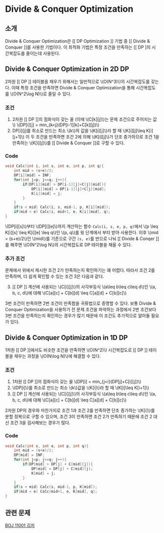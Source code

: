
# Divide & Conquer Optimization

## 소개
Divide & Conquer Optimization은 [[ DP Optimization ]] 기법 중 [[ Divide & Conquer ]]를 사용한 기법이다. 이 최적화 기법은 특정 조건을 만족하는 [[ DP ]의 시간복잡도를 줄이는데 사용된다.

## Divide & Conquer Optimization in 2D DP
2차원 [[ DP ]] 테이블을 채우기 위해서는 일반적으로 \\(O(N^3)\\)의 시간복잡도를 갖는다. 이때 특정 조건을 만족하면 Divide & Conquer Optimization을 통해 시간복잡도를 \\(O(N^2\log N)\\)로 줄일 수 있다.

### 조건
1. 2차원 [[ DP ]]의 점화식이 갖는 꼴 (이때 \\(C[k][j]\\)는 문제 조건으로 주어지는 값\\)
\\(DP[i][j] = min_{k<j}(DP[i-1][k]+C[k][j])\\)
2. DP[i][j]를 최소로 만드는 최소 \\(k\\)의 값을 \\(K[i][j]\\)라 할 때 
\\(K[i][j]\leq K[i][j+1]\\)
이 두 조건을 만족하면 조건 2에 의해 \\(K[i][j]\\)가 단조 증가하므로 조건 1을 만족하는 \\(K[i][j]\\)를 [[ Divide & Conquer ]]로 구할 수 있다.

### Code
``` c++
void Calc(int i, int s, int e, int p, int q){
	int mid = (s+e)/2;
	DP[i][mid] = INF;
	for(int j=p; j<=q; j++){
		if(DP[i][mid] > DP[i-1][j]+C[j][mid]){
			DP[i][mid] = DP[i-1][j]+C[j][mid];
			K[i][mid] = j;
		}
	}
	if(s < mid)	Calc(i, s, mid-1, p, K[i][mid]);
	if(mid < e)	Calc(i, mid+1, e, K[i][mid], q);
}
```
\\(DP[i][s]\\)부터 \\(DP[i][e]\\)까지 계산하는 함수 `Calc(i, s, e, p, q)`에서 \\(p \leq K[i][s] \leq K[i][e] \leq q\\)인 \\(p, q\\)를 윗 단계에서 부터 받아 사용한다. 이후 \\(mid = (s+e)/2\\)인 \\(mid\\)를 기준으로 구간 `(s, e)`를 반으로 나눠 [[ Divide & Conqer ]]를 해주면 \\(O(N^2\log N\\)의 시간복잡도로 DP 테이블을 채울 수 있다.

### 추가 조건
문제에서 위에서 제시한 조건 2가 만족하는지 확인하기는 꽤 어렵다. 따라서 조건 2를 만족하며, 더 쉽게 확인할 수 있는 조건 3은 다음과 같다.

3. [[ DP ]] 계산에 사용되는 \\(C[i][j]\\)의 사각부등식
\\(a\leq b\leq c\leq d\\)인 \\(a, b, c, d\\)에 대해 \\(C[a][c] + C[b][d] \leq C[a][d] + C[b][c]\\)

3번 조건이 만족하면 2번 조건이 만족함을 귀류법으로 증명할 수 있다.
보통 Divide & Conquer Optimization을 사용하기 전 문제 조건을 파악하는 과정에서 2번 조건보다 3번 조건을 만족하는지 확인하는 경우가 많기 때문에 이 조건도 추가적으로 알아둘 필요가 있다.

## Divide & Conquer Optimization in 1D DP
1차원 [[ DP ]]에서도 비슷한 조건을 만족하면 \\(O(N^2)\\) 시간복잡도로 [[ DP ]] 테이블을 채우는 과정을 \\(O(N\log N)\\)에 해결할 수 있다.
### 조건
1. 1차원 [[ DP ]]의 점화식이 갖는 꼴
\\(DP[i] = min_{j<i}(DP[j]+C[i][j])\\)
2. \\(DP[i]\\)를 최소로 만드는 최소 \\(k\\)값을 \\(K[i]\\)라 할 때
\\(K[i]\leq K[i+1]\\)
3. [[ DP ]] 계산에 사용되는 \\(C[i][j]\\)의 사각부등식
\\(a\leq b\leq c\leq d\\)인 \\(a, b, c, d\\)에 대해 \\(C[a][c] + C[b][d] \leq C[a][d] + C[b][c]\\)

2차원 DP의 경우와 마찬가지로 조건 1과 조건 2를 만족하면 단조 증가하는 \\(K[i]\\)를 분할 정복으로 구할 수 있으며, 조건 3이 만족하면 조건 2가 만족하기 때문에 조건 2 대신 조건 3을 검사해보는 경우가 많다.
### Code
``` c++
void Calc(int s, int e, int p, int q){
	int mid = (s+e)/2;
	DP[mid] = INF;
	for(int j=p; j<=q; j++){
		if(DP[mid] > DP[j] + C[mid][j]){
			DP[mid] = DP[j] + C[mid][j];
			K[mid] = j;
		}
	}
	if(s < mid)	Calc(s, mid-1, p, K[mid]);
	if(mid < e)	Calc(mid+1, e, K[mid], q);
}
```
## 관련 문제
[BOJ 11001 김치](https://www.acmicpc.net/problem/11001)
